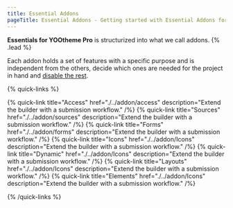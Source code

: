 ```yaml
---
title: Essential Addons
pageTitle: Essential Addons - Getting started with Essential Addons for YOOtheme Pro
---
```


**Essentials for YOOtheme Pro** is structurized into what we call addons. {% .lead %}

Each addon holds a set of features with a specific purpose and is independent from the others, decide which ones are needed for the project in hand and [disable the rest](./settings#addons-execution).

{% quick-links %}

{% quick-link title="Access" href="./../addon/access" description="Extend the builder with a submission workflow." /%}
{% quick-link title="Sources" href="./../addon/sources" description="Extend the builder with a submission workflow." /%}
{% quick-link title="Forms" href="./../addon/forms" description="Extend the builder with a submission workflow." /%}
{% quick-link title="Icons" href="./../addon/Icons" description="Extend the builder with a submission workflow." /%}
{% quick-link title="Dynamic" href="./../addon/Icons" description="Extend the builder with a submission workflow." /%}
{% quick-link title="Layouts" href="./../addon/Icons" description="Extend the builder with a submission workflow." /%}
{% quick-link title="Elements" href="./../addon/Icons" description="Extend the builder with a submission workflow." /%}

{% /quick-links %}
